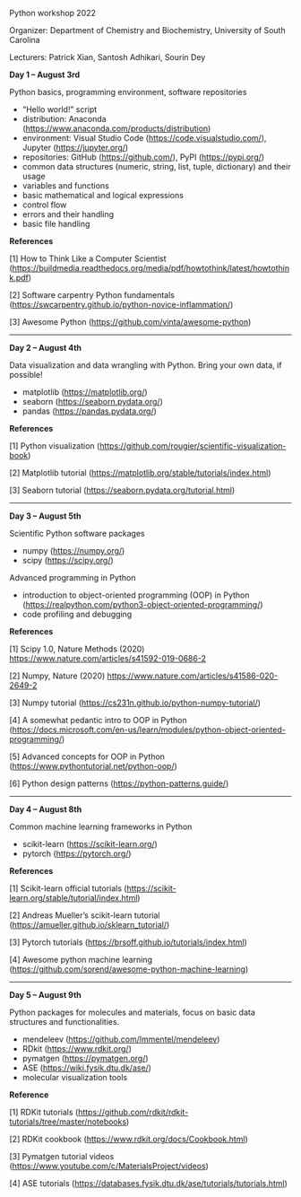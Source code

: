 Python workshop 2022





Organizer: Department of Chemistry and Biochemistry, University of South Carolina

Lecturers: Patrick Xian, Santosh Adhikari, Sourin Dey



**Day 1 – August 3rd**

Python basics, programming environment, software repositories

* “Hello world!” script
* distribution: Anaconda (https://www.anaconda.com/products/distribution)
* environment: Visual Studio Code (https://code.visualstudio.com/), Jupyter (https://jupyter.org/)
* repositories: GitHub (https://github.com/), PyPI (https://pypi.org/)
* common data structures (numeric, string, list, tuple, dictionary) and their usage
* variables and functions
* basic mathematical and logical expressions
* control flow
* errors and their handling
* basic file handling



**References**

[1] How to Think Like a Computer Scientist (https://buildmedia.readthedocs.org/media/pdf/howtothink/latest/howtothink.pdf)

[2] Software carpentry Python fundamentals (https://swcarpentry.github.io/python-novice-inflammation/)

[3] Awesome Python (https://github.com/vinta/awesome-python) 



******

**Day 2 – August 4th**

Data visualization and data wrangling with Python. Bring your own data, if possible!

- matplotlib (https://matplotlib.org/)
- seaborn (https://seaborn.pydata.org/)
- pandas (https://pandas.pydata.org/)



**References**

[1] Python visualization (https://github.com/rougier/scientific-visualization-book)

[2] Matplotlib tutorial (https://matplotlib.org/stable/tutorials/index.html)

[3] Seaborn tutorial (https://seaborn.pydata.org/tutorial.html) 



******

**Day 3 – August 5th**

Scientific Python software packages

- numpy (https://numpy.org/)
- scipy (https://scipy.org/)

Advanced programming in Python

- introduction to object-oriented programming (OOP) in Python (https://realpython.com/python3-object-oriented-programming/)
- code profiling and debugging



**References**

[1] Scipy 1.0, Nature Methods (2020) https://www.nature.com/articles/s41592-019-0686-2

[2] Numpy, Nature (2020) https://www.nature.com/articles/s41586-020-2649-2

[3] Numpy tutorial (https://cs231n.github.io/python-numpy-tutorial/)

[4] A somewhat pedantic intro to OOP in Python (https://docs.microsoft.com/en-us/learn/modules/python-object-oriented-programming/)

[5] Advanced concepts for OOP in Python (https://www.pythontutorial.net/python-oop/)

[6] Python design patterns (https://python-patterns.guide/) 



***

**Day 4 – August 8th**

Common machine learning frameworks in Python

- scikit-learn (https://scikit-learn.org/)
- pytorch (https://pytorch.org/)



**References**

[1] Scikit-learn official tutorials (https://scikit-learn.org/stable/tutorial/index.html)

[2] Andreas Mueller’s scikit-learn tutorial (https://amueller.github.io/sklearn_tutorial/)

[3] Pytorch tutorials (https://brsoff.github.io/tutorials/index.html)

[4] Awesome python machine learning (https://github.com/sorend/awesome-python-machine-learning)



***

**Day 5 – August 9th**

Python packages for molecules and materials, focus on basic data structures and functionalities.

- mendeleev (https://github.com/lmmentel/mendeleev)
- RDkit (https://www.rdkit.org/)
- pymatgen (https://pymatgen.org/)
- ASE (https://wiki.fysik.dtu.dk/ase/)
- molecular visualization tools



**Reference**

[1] RDKit tutorials (https://github.com/rdkit/rdkit-tutorials/tree/master/notebooks)

[2] RDKit cookbook (https://www.rdkit.org/docs/Cookbook.html)

[3] Pymatgen tutorial videos (https://www.youtube.com/c/MaterialsProject/videos)

[4] ASE tutorials (https://databases.fysik.dtu.dk/ase/tutorials/tutorials.html) 